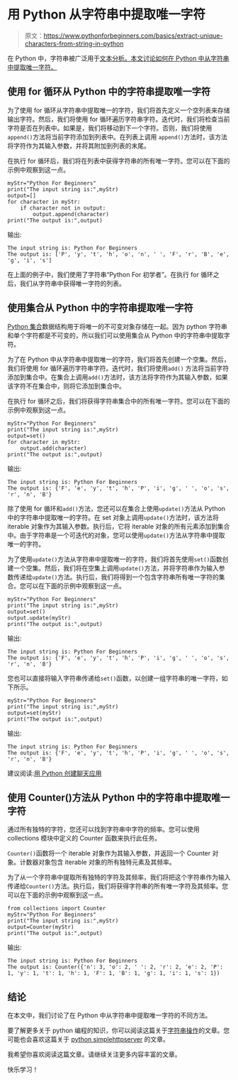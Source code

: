 # 用 Python 从字符串中提取唯一字符

> 原文：<https://www.pythonforbeginners.com/basics/extract-unique-characters-from-string-in-python>

在 Python 中，字符串被广泛用于[文本分析。本文讨论如何在 Python 中从字符串中提取唯一字符。](https://www.pythonforbeginners.com/basics/text-analysis-in-python)

## 使用 for 循环从 Python 中的字符串提取唯一字符

为了使用 for 循环从字符串中提取唯一的字符，我们将首先定义一个空列表来存储输出字符。然后，我们将使用 for 循环遍历字符串字符。迭代时，我们将检查当前字符是否在列表中。如果是，我们将移动到下一个字符。否则，我们将使用`append()`方法将当前字符添加到列表中。在列表上调用 `append()`方法时，该方法将字符作为其输入参数，并将其附加到列表的末尾。

在执行 for 循环后，我们将在列表中获得字符串的所有唯一字符。您可以在下面的示例中观察到这一点。

```
myStr="Python For Beginners"
print("The input string is:",myStr)
output=[]
for character in myStr:
    if character not in output:
        output.append(character)
print("The output is:",output)
```

输出:

```
The input string is: Python For Beginners
The output is: ['P', 'y', 't', 'h', 'o', 'n', ' ', 'F', 'r', 'B', 'e', 'g', 'i', 's']
```

在上面的例子中，我们使用了字符串“Python For 初学者”。在执行 for 循环之后，我们从字符串中获得唯一字符的列表。

## 使用集合从 Python 中的字符串提取唯一字符

[Python 集合](https://www.pythonforbeginners.com/basics/set-operations-in-python)数据结构用于将唯一的不可变对象存储在一起。因为 python 字符串和单个字符都是不可变的，所以我们可以使用集合从 Python 中的字符串中提取字符。

为了在 Python 中从字符串中提取唯一的字符，我们将首先创建一个空集。然后，我们将使用 for 循环遍历字符串字符。迭代时，我们将使用`add()` 方法将当前字符添加到集合中。在集合上调用`add()`方法时，该方法将字符作为其输入参数，如果该字符不在集合中，则将它添加到集合中。

在执行 for 循环之后，我们将获得字符串集合中的所有唯一字符。您可以在下面的示例中观察到这一点。

```
myStr="Python For Beginners"
print("The input string is:",myStr)
output=set()
for character in myStr:
    output.add(character)
print("The output is:",output)
```

输出:

```
The input string is: Python For Beginners
The output is: {'F', 'e', 'y', 't', 'h', 'P', 'i', 'g', ' ', 'o', 's', 'r', 'n', 'B'}
```

除了使用 for 循环和`add()`方法，您还可以在集合上使用`update()`方法从 Python 中的字符串中提取唯一的字符。在 set 对象上调用`update()`方法时，该方法将 iterable 对象作为其输入参数。执行后，它将 iterable 对象的所有元素添加到集合中。由于字符串是一个可迭代的对象，您可以使用`update()`方法从字符串中提取唯一的字符。

为了使用`update()`方法从字符串中提取唯一的字符，我们将首先使用`set()`函数创建一个空集。然后，我们将在空集上调用`update()`方法，并将字符串作为输入参数传递给`update()`方法。执行后，我们将得到一个包含字符串所有唯一字符的集合。您可以在下面的示例中观察到这一点。

```
myStr="Python For Beginners"
print("The input string is:",myStr)
output=set()
output.update(myStr)
print("The output is:",output)
```

输出:

```
The input string is: Python For Beginners
The output is: {'F', 'e', 'y', 't', 'h', 'P', 'i', 'g', ' ', 'o', 's', 'r', 'n', 'B'}
```

您也可以直接将输入字符串传递给`set()`函数，以创建一组字符串的唯一字符，如下所示。

```
myStr="Python For Beginners"
print("The input string is:",myStr)
output=set(myStr)
print("The output is:",output)
```

输出:

```
The input string is: Python For Beginners
The output is: {'F', 'e', 'y', 't', 'h', 'P', 'i', 'g', ' ', 'o', 's', 'r', 'n', 'B'}
```

建议阅读:[用 Python 创建聊天应用](https://codinginfinite.com/python-chat-application-tutorial-source-code/)

## 使用 Counter()方法从 Python 中的字符串中提取唯一字符

通过所有独特的字符，您还可以找到字符串中字符的频率。您可以使用 collections 模块中定义的 Counter 函数来执行此任务。

`Counter()`函数将一个 iterable 对象作为其输入参数，并返回一个 Counter 对象。计数器对象包含 iterable 对象的所有独特元素及其频率。

为了从一个字符串中提取所有独特的字符及其频率，我们将把这个字符串作为输入传递给`Counter()`方法。执行后，我们将获得字符串的所有唯一字符及其频率。您可以在下面的示例中观察到这一点。

```
from collections import Counter
myStr="Python For Beginners"
print("The input string is:",myStr)
output=Counter(myStr)
print("The output is:",output)
```

输出:

```
The input string is: Python For Beginners
The output is: Counter({'n': 3, 'o': 2, ' ': 2, 'r': 2, 'e': 2, 'P': 1, 'y': 1, 't': 1, 'h': 1, 'F': 1, 'B': 1, 'g': 1, 'i': 1, 's': 1})
```

## 结论

在本文中，我们讨论了在 Python 中从字符串中提取唯一字符的不同方法。

要了解更多关于 python 编程的知识，你可以阅读这篇关于[字符串操作](https://www.pythonforbeginners.com/basics/string-manipulation-in-python)的文章。您可能也会喜欢这篇关于 [python simplehttpserver](https://www.pythonforbeginners.com/modules-in-python/how-to-use-simplehttpserver) 的文章。

我希望你喜欢阅读这篇文章。请继续关注更多内容丰富的文章。

快乐学习！